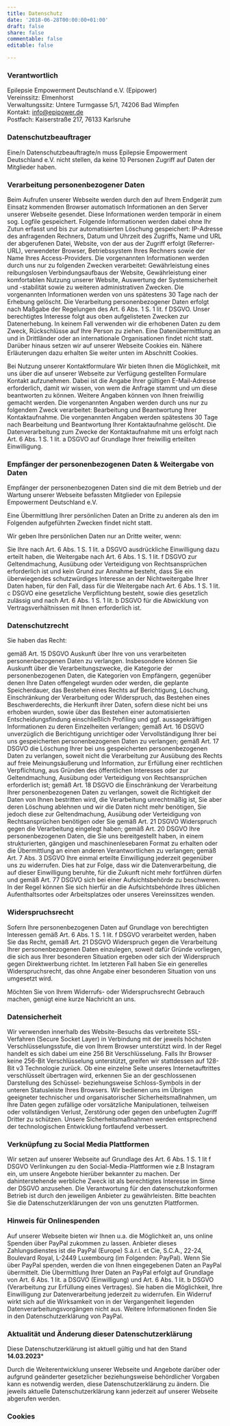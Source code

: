 ```yaml
---
title: Datenschutz
date: '2018-06-28T00:00:00+01:00'
draft: false
share: false
commentable: false
editable: false

---
```


### Verantwortlich
Epilepsie Empowerment Deutschland e.V. (Epipower)<br> 
Vereinssitz: Elmenhorst<br> 
Verwaltungssitz: Untere Turmgasse 5/1, 74206 Bad Wimpfen<br> 
Kontakt: info@epipower.de<br> 
Postfach: Kaiserstraße 217, 76133 Karlsruhe<br> 

### Datenschutzbeauftrager
Eine/n Datenschutzbeauftragte/n muss Epilepsie Empowerment Deutschland e.V. nicht stellen, da keine 10 Personen Zugriff auf Daten der Mitglieder haben.

### Verarbeitung personenbezogener Daten
Beim Aufrufen unserer Webseite werden durch den auf Ihrem Endgerät zum Einsatz kommenden Browser automatisch Informationen an den Server unserer Webseite gesendet. Diese Informationen werden temporär in einem sog. Logfile gespeichert. Folgende Informationen werden dabei ohne Ihr Zutun erfasst und bis zur automatisierten Löschung gespeichert: IP-Adresse des anfragenden Rechners, Datum und Uhrzeit des Zugriffs, Name und URL der abgerufenen Datei, Website, von der aus der Zugriff erfolgt (Referrer-URL), verwendeter Browser, Betriebssystem Ihres Rechners sowie der Name Ihres Access-Providers. Die vorgenannten Informationen werden durch uns nur zu folgenden Zwecken verarbeitet: Gewährleistung eines reibungslosen Verbindungsaufbaus der Website, Gewährleistung einer komfortablen Nutzung unserer Website, Auswertung der Systemsicherheit und -stabilität sowie zu weiteren administrativen Zwecken. Die vorgenannten Informationen werden von uns spätestens 30 Tage nach der Erhebung gelöscht.
Die Verarbeitung personenbezogener Daten erfolgt nach Maßgabe der Regelungen des Art. 6 Abs. 1 S. 1 lit. f DSGVO. Unser berechtigtes Interesse folgt aus oben aufgelisteten Zwecken zur Datenerhebung. In keinem Fall verwenden wir die erhobenen Daten zu dem Zweck, Rückschlüsse auf Ihre Person zu ziehen. Eine Datenübermittlung an und in Drittländer oder an internationale Organisationen findet nicht statt. Darüber hinaus setzen wir auf unserer Webseite Cookies ein. Nähere Erläuterungen dazu erhalten Sie weiter unten im Abschnitt Cookies.

Bei Nutzung unserer Kontaktformulare Wir bieten Ihnen die Möglichkeit, mit uns über die auf unserer Webseite zur Verfügung gestellten Formulare Kontakt aufzunehmen. Dabei ist die Angabe Ihrer gültigen E-Mail-Adresse erforderlich, damit wir wissen, von wem die Anfrage stammt und um diese beantworten zu können. Weitere Angaben können von Ihnen freiwillig gemacht werden. Die vorgenannten Angaben werden durch uns nur zu folgendem Zweck verarbeitet: Bearbeitung und Beantwortung Ihrer Kontaktaufnahme. Die vorgenannten Angaben werden spätestens 30 Tage nach Bearbeitung und Beantwortung Ihrer Kontaktaufnahme gelöscht. Die Datenverarbeitung zum Zwecke der Kontaktaufnahme mit uns erfolgt nach Art. 6 Abs. 1 S. 1 lit. a DSGVO auf Grundlage Ihrer freiwillig erteilten Einwilligung.

### Empfänger der personenbezogenen Daten & Weitergabe von Daten
Empfänger der personenbezogenen Daten sind die mit dem Betrieb und der Wartung unserer Webseite befassten Mitglieder von Epilepsie Empowerment Deutschland e.V.

Eine Übermittlung Ihrer persönlichen Daten an Dritte zu anderen als den im Folgenden aufgeführten Zwecken findet nicht statt.

Wir geben Ihre persönlichen Daten nur an Dritte weiter, wenn:

Sie Ihre nach Art. 6 Abs. 1 S. 1 lit. a DSGVO ausdrückliche Einwilligung dazu erteilt haben, die Weitergabe nach Art. 6 Abs. 1 S. 1 lit. f DSGVO zur Geltendmachung, Ausübung oder Verteidigung von Rechtsansprüchen erforderlich ist und kein Grund zur Annahme besteht, dass Sie ein überwiegendes schutzwürdiges Interesse an der Nichtweitergabe Ihrer Daten haben, für den Fall, dass für die Weitergabe nach Art. 6 Abs. 1 S. 1 lit. c DSGVO eine gesetzliche Verpflichtung besteht, sowie dies gesetzlich zulässig und nach Art. 6 Abs. 1 S. 1 lit. b DSGVO für die Abwicklung von Vertragsverhältnissen mit Ihnen erforderlich ist.


### Datenschutzrecht
Sie haben das Recht:

gemäß Art. 15 DSGVO Auskunft über Ihre von uns verarbeiteten personenbezogenen Daten zu verlangen. Insbesondere können Sie Auskunft über die Verarbeitungszwecke, die Kategorie der personenbezogenen Daten, die Kategorien von Empfängern, gegenüber denen Ihre Daten offengelegt wurden oder werden, die geplante Speicherdauer, das Bestehen eines Rechts auf Berichtigung, Löschung, Einschränkung der Verarbeitung oder Widerspruch, das Bestehen eines Beschwerderechts, die Herkunft ihrer Daten, sofern diese nicht bei uns erhoben wurden, sowie über das Bestehen einer automatisierten Entscheidungsfindung einschließlich Profiling und ggf. aussagekräftigen Informationen zu deren Einzelheiten verlangen; gemäß Art. 16 DSGVO unverzüglich die Berichtigung unrichtiger oder Vervollständigung Ihrer bei uns gespeicherten personenbezogenen Daten zu verlangen; gemäß Art. 17 DSGVO die Löschung Ihrer bei uns gespeicherten personenbezogenen Daten zu verlangen, soweit nicht die Verarbeitung zur Ausübung des Rechts auf freie Meinungsäußerung und Information, zur Erfüllung einer rechtlichen Verpflichtung, aus Gründen des öffentlichen Interesses oder zur Geltendmachung, Ausübung oder Verteidigung von Rechtsansprüchen erforderlich ist; gemäß Art. 18 DSGVO die Einschränkung der Verarbeitung Ihrer personenbezogenen Daten zu verlangen, soweit die Richtigkeit der Daten von Ihnen bestritten wird, die Verarbeitung unrechtmäßig ist, Sie aber deren Löschung ablehnen und wir die Daten nicht mehr benötigen, Sie jedoch diese zur Geltendmachung, Ausübung oder Verteidigung von Rechtsansprüchen benötigen oder Sie gemäß Art. 21 DSGVO Widerspruch gegen die Verarbeitung eingelegt haben; gemäß Art. 20 DSGVO Ihre personenbezogenen Daten, die Sie uns bereitgestellt haben, in einem strukturierten, gängigen und maschinenlesebaren Format zu erhalten oder die Übermittlung an einen anderen Verantwortlichen zu verlangen; gemäß Art. 7 Abs. 3 DSGVO Ihre einmal erteilte Einwilligung jederzeit gegenüber uns zu widerrufen. Dies hat zur Folge, dass wir die Datenverarbeitung, die auf dieser Einwilligung beruhte, für die Zukunft nicht mehr fortführen dürfen und gemäß Art. 77 DSGVO sich bei einer Aufsichtsbehörde zu beschweren. In der Regel können Sie sich hierfür an die Aufsichtsbehörde Ihres üblichen Aufenthaltsortes oder Arbeitsplatzes oder unseres Vereinssitzes wenden.

### Widerspruchsrecht
Sofern Ihre personenbezogenen Daten auf Grundlage von berechtigten Interessen gemäß Art. 6 Abs. 1 S. 1 lit. f DSGVO verarbeitet werden, haben Sie das Recht, gemäß Art. 21 DSGVO Widerspruch gegen die Verarbeitung Ihrer personenbezogenen Daten einzulegen, soweit dafür Gründe vorliegen, die sich aus Ihrer besonderen Situation ergeben oder sich der Widerspruch gegen Direktwerbung richtet. Im letzteren Fall haben Sie ein generelles Widerspruchsrecht, das ohne Angabe einer besonderen Situation von uns umgesetzt wird.

Möchten Sie von Ihrem Widerrufs- oder Widerspruchsrecht Gebrauch machen, genügt eine kurze Nachricht an uns.

### Datensicherheit
Wir verwenden innerhalb des Website-Besuchs das verbreitete SSL-Verfahren (Secure Socket Layer) in Verbindung mit der jeweils höchsten Verschlüsselungsstufe, die von Ihrem Browser unterstützt wird. In der Regel handelt es sich dabei um eine 256 Bit Verschlüsselung. Falls Ihr Browser keine 256-Bit Verschlüsselung unterstützt, greifen wir stattdessen auf 128-Bit v3 Technologie zurück. Ob eine einzelne Seite unseres Internetauftrittes verschlüsselt übertragen wird, erkennen Sie an der geschlossenen Darstellung des Schüssel- beziehungsweise Schloss-Symbols in der unteren Statusleiste Ihres Browsers. Wir bedienen uns im Übrigen geeigneter technischer und organisatorischer Sicherheitsmaßnahmen, um Ihre Daten gegen zufällige oder vorsätzliche Manipulationen, teilweisen oder vollständigen Verlust, Zerstörung oder gegen den unbefugten Zugriff Dritter zu schützen. Unsere Sicherheitsmaßnahmen werden entsprechend der technologischen Entwicklung fortlaufend verbessert.

### Verknüpfung zu Social Media Plattformen
Wir setzen auf unserer Webseite auf Grundlage des Art. 6 Abs. 1 S. 1 lit f DSGVO Verlinkungen zu den Social-Media-Plattformen wie z.B  Instagram ein, um unsere Angebote hierüber bekannter zu machen. Der dahinterstehende werbliche Zweck ist als berechtigtes Interesse im Sinne der DSGVO anzusehen. Die Verantwortung für den datenschutzkonformen Betrieb ist durch den jeweiligen Anbieter zu gewährleisten. Bitte beachten Sie die Datenschutzerklärungen der von uns genutzten Plattformen.

### Hinweis für Onlinespenden
Auf unserer Webseite bieten wir Ihnen u.a. die Möglichkeit an, uns online Spenden über PayPal zukommen zu lassen. Anbieter dieses Zahlungsdienstes ist die PayPal (Europe) S.á.r.l. et Cie, S.C.A., 22-24, Boulevard Royal, L-2449 Luxembourg (im Folgenden: PayPal). Wenn Sie über PayPal spenden, werden die von Ihnen eingegebenen Daten an PayPal übermittelt. Die Übermittlung Ihrer Daten an PayPal erfolgt auf Grundlage von Art. 6 Abs. 1 lit. a DSGVO (Einwilligung) und Art. 6 Abs. 1 lit. b DSGVO (Verarbeitung zur Erfüllung eines Vertrages). Sie haben die Möglichkeit, Ihre Einwilligung zur Datenverarbeitung jederzeit zu widerrufen. Ein Widerruf wirkt sich auf die Wirksamkeit von in der Vergangenheit liegenden Datenverarbeitungsvorgängen nicht aus. Weitere Informationen finden Sie in den Datenschutzerklärung von PayPal.

### Aktualität und Änderung dieser Datenschutzerklärung
Diese Datenschutzerklärung ist aktuell gültig und hat den Stand **14.03.2023***

Durch die Weiterentwicklung unserer Webseite und Angebote darüber oder aufgrund geänderter gesetzlicher beziehungsweise behördlicher Vorgaben kann es notwendig werden, diese Datenschutzerklärung zu ändern. Die jeweils aktuelle Datenschutzerklärung kann jederzeit auf unserer Webseite abgerufen werden.

### Cookies
<script id="CookieDeclaration" src="https://consent.cookiebot.com/fc36b5a5-d061-42bb-aacd-9916abd1e661/cd.js" type="text/javascript" async></script>
